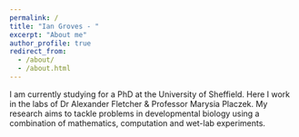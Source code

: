 ```yaml
---
permalink: /
title: "Ian Groves - "
excerpt: "About me"
author_profile: true
redirect_from: 
  - /about/
  - /about.html
---
```


I am currently studying for a PhD at the University of Sheffield. Here I work in the labs of Dr Alexander Fletcher & Professor Marysia Placzek. My research aims to tackle problems in developmental biology using a combination of mathematics, computation and wet-lab experiments. 

<!--- [HH11 Neuroectoderm](https://live.staticflickr.com/65535/49450018276_477573a0f4_w.jpg)-->